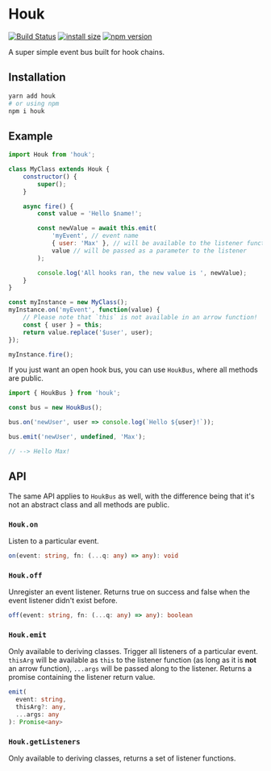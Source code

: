 # Houk

[![Build Status](https://travis-ci.com/krmax44/houk.svg?branch=master)](https://travis-ci.com/krmax44/houk)
[![install size](https://packagephobia.now.sh/badge?p=houk)](https://packagephobia.now.sh/result?p=houk)
[![npm version](https://img.shields.io/npm/v/houk)](https://www.npmjs.com/package/houk)

A super simple event bus built for hook chains.

## Installation

```bash
yarn add houk
# or using npm
npm i houk
```

## Example

```js
import Houk from 'houk';

class MyClass extends Houk {
	constructor() {
		super();
	}

	async fire() {
		const value = 'Hello $name!';

		const newValue = await this.emit(
			'myEvent', // event name
			{ user: 'Max' }, // will be available to the listener function as `this`
			value // will be passed as a parameter to the listener
		);

		console.log('All hooks ran, the new value is ', newValue);
	}
}

const myInstance = new MyClass();
myInstance.on('myEvent', function(value) {
	// Please note that `this` is not available in an arrow function!
	const { user } = this;
	return value.replace('$user', user);
});

myInstance.fire();
```

If you just want an open hook bus, you can use `HoukBus`, where all methods are public.

```js
import { HoukBus } from 'houk';

const bus = new HoukBus();

bus.on('newUser', user => console.log(`Hello ${user}!`));

bus.emit('newUser', undefined, 'Max');

// --> Hello Max!
```

## API

The same API applies to `HoukBus` as well, with the difference being that it's not an abstract class and all methods are public.

### `Houk.on`

Listen to a particular event.

```ts
on(event: string, fn: (...q: any) => any): void
```

### `Houk.off`

Unregister an event listener. Returns true on success and false when the event listener didn't exist before.

```ts
off(event: string, fn: (...q: any) => any): boolean
```

### `Houk.emit`

Only available to deriving classes. Trigger all listeners of a particular event. `thisArg` will be available as `this` to the listener function (as long as it is **not** an arrow function), `...args` will be passed along to the listener. Returns a promise containing the listener return value.

```ts
emit(
  event: string,
  thisArg?: any,
  ...args: any
): Promise<any>
```

### `Houk.getListeners`

Only available to deriving classes, returns a set of listener functions.
